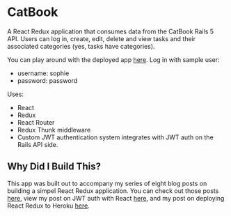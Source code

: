 # CatBook

A React Redux application that consumes data from the CatBook Rails 5 API. Users can log in, create, edit, delete and view tasks and their associated categories (yes, tasks have categories). 

You can play around with the deployed app [here](https://catbook-react.herokuapp.com/). Log in with sample user:

* username: sophie
* password: password

Uses:
* React
* Redux
* React Router
* Redux Thunk middleware
* Custom JWT authentication system integrates with JWT auth on the Rails API side.

## Why Did I Build This?

This app was built out to accompany my series of eight blog posts on building a simpel React Redux application. 
You can check out those posts [here](http://www.thegreatcodeadventure.com/building-a-simple-crud-app-with-react-redux-part-1/#table-of-contents), view my post on JWT auth with React [here](http://www.thegreatcodeadventure.com/jwt-authentication-with-react-redux/), and my post on deploying React Redux to Heroku [here](http://www.thegreatcodeadventure.com/deploying-react-redux-to-heroku/). 

